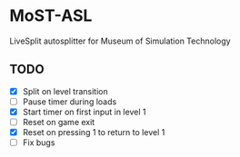 # MoST-ASL
LiveSplit autosplitter for Museum of Simulation Technology

## TODO
- [X] Split on level transition
- [ ] Pause timer during loads
- [X] Start timer on first input in level 1
- [ ] Reset on game exit
- [X] Reset on pressing 1 to return to level 1
- [ ] Fix bugs
